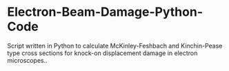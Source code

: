 # Electron-Beam-Damage-Python-Code
Script written in Python to calculate McKinley-Feshbach and Kinchin-Pease type cross sections for knock-on displacement damage in electron microscopes.. 
